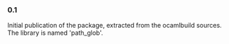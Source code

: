 ### 0.1

Initial publication of the package, extracted from the ocamlbuild sources.
The library is named 'path_glob'.
